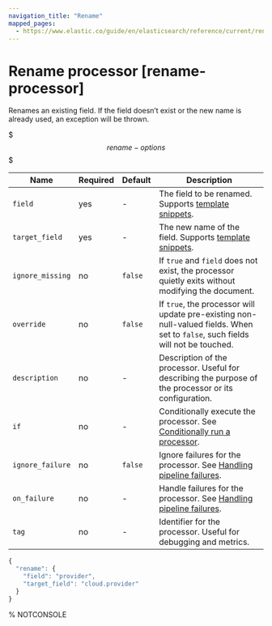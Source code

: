 ```yaml
---
navigation_title: "Rename"
mapped_pages:
  - https://www.elastic.co/guide/en/elasticsearch/reference/current/rename-processor.html
---
```


# Rename processor [rename-processor]


Renames an existing field. If the field doesn’t exist or the new name is already used, an exception will be thrown.

$$$rename-options$$$

| Name | Required | Default | Description |
| --- | --- | --- | --- |
| `field` | yes | - | The field to be renamed. Supports [template snippets](docs-content://manage-data/ingest/transform-enrich/ingest-pipelines.md#template-snippets). |
| `target_field` | yes | - | The new name of the field. Supports [template snippets](docs-content://manage-data/ingest/transform-enrich/ingest-pipelines.md#template-snippets). |
| `ignore_missing` | no | `false` | If `true` and `field` does not exist, the processor quietly exits without modifying the document. |
| `override` | no | `false` | If `true`, the processor will update pre-existing non-null-valued fields. When set to `false`, such fields will not be touched. |
| `description` | no | - | Description of the processor. Useful for describing the purpose of the processor or its configuration. |
| `if` | no | - | Conditionally execute the processor. See [Conditionally run a processor](docs-content://manage-data/ingest/transform-enrich/ingest-pipelines.md#conditionally-run-processor). |
| `ignore_failure` | no | `false` | Ignore failures for the processor. See [Handling pipeline failures](docs-content://manage-data/ingest/transform-enrich/ingest-pipelines.md#handling-pipeline-failures). |
| `on_failure` | no | - | Handle failures for the processor. See [Handling pipeline failures](docs-content://manage-data/ingest/transform-enrich/ingest-pipelines.md#handling-pipeline-failures). |
| `tag` | no | - | Identifier for the processor. Useful for debugging and metrics. |

```js
{
  "rename": {
    "field": "provider",
    "target_field": "cloud.provider"
  }
}
```
%  NOTCONSOLE

